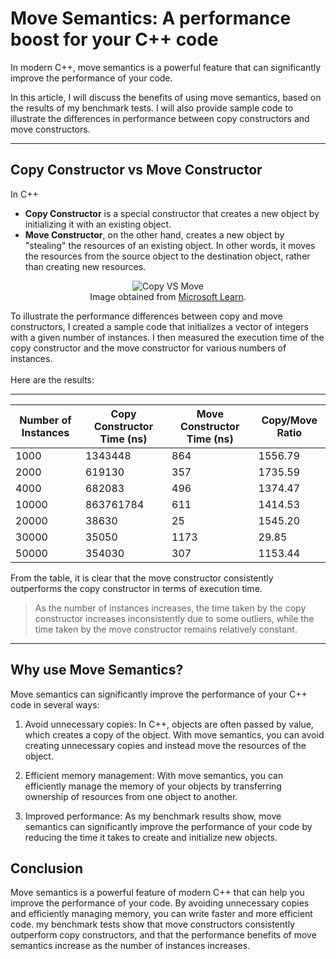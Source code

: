 # Move Semantics: A performance boost for your C++ code

In modern C++, move semantics is a powerful feature that can significantly improve the performance of your code. 

In this article, I will discuss the benefits of using move semantics, based on the results of my benchmark tests. I will also provide sample code to illustrate the differences in performance between copy constructors and move constructors.
<hr>

## Copy Constructor vs Move Constructor

In C++
- **Copy Constructor** is a special constructor that creates a new object by initializing it with an existing object. 
- **Move Constructor**, on the other hand, creates a new object by "stealing" the resources of an existing object. In other words, it moves the resources from the source object to the destination object, rather than creating new resources.



<p align="center">
  <img src="https://learn.microsoft.com/en-us/cpp/cpp/media/unique_ptr.png?view=msvc-170" alt="Copy VS Move"/>
  <br>Image obtained from <a href="https://learn.microsoft.com/en-us/cpp/cpp/how-to-create-and-use-unique-ptr-instances?view=msvc-170">Microsoft Learn</a>.
</p>



To illustrate the performance differences between copy and move constructors, I created a sample code that initializes a vector of integers with a given number of instances. I then measured the execution time of the copy constructor and the move constructor for various numbers of instances. 
<br>
<br>
Here are the results:
<hr>

| Number of Instances | Copy Constructor Time (ns) | Move Constructor Time (ns) | Copy/Move Ratio |
|---------------------|---------------------------|-----------------------------|-----------------|
| 1000                | 1343448                   | 864                         | 1556.79         |
| 2000                | 619130                    | 357                         | 1735.59         |
| 4000                | 682083                    | 496                         | 1374.47         |
| 10000               | 863761784                 | 611                         | 1414.53         |
| 20000               | 38630                     | 25                          | 1545.20         |
| 30000               | 35050                     | 1173                        | 29.85           |
| 50000               | 354030                    | 307                         | 1153.44         |

From the table, it is clear that the move constructor consistently outperforms the copy constructor in terms of execution time. 

> As the number of instances increases, the time taken by the copy constructor increases inconsistently due to some outliers, while the time taken by the move constructor remains relatively constant.

<hr>

## Why use Move Semantics?

Move semantics can significantly improve the performance of your C++ code in several ways:

1. Avoid unnecessary copies: In C++, objects are often passed by value, which creates a copy of the object. With move semantics, you can avoid creating unnecessary copies and instead move the resources of the object.

2. Efficient memory management: With move semantics, you can efficiently manage the memory of your objects by transferring ownership of resources from one object to another.

3. Improved performance: As my benchmark results show, move semantics can significantly improve the performance of your code by reducing the time it takes to create and initialize new objects.

## Conclusion

Move semantics is a powerful feature of modern C++ that can help you improve the performance of your code. By avoiding unnecessary copies and efficiently managing memory, you can write faster and more efficient code. my benchmark tests show that move constructors consistently outperform copy constructors, and that the performance benefits of move semantics increase as the number of instances increases.
